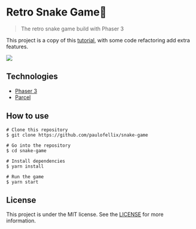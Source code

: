 # Retro Snake Game🐍

> The retro snake game build with Phaser 3 

This project is a copy of this [tutorial](https://phaser.io/phaser3/devlog/85), with some code refactoring add extra features.

![](https://i.ibb.co/30KmdJk/captured.gif)

## Technologies

* [Phaser 3](https://phaser.io/phaser3)
* [Parcel](https://parceljs.org/)

## How to use

```
# Clone this repository
$ git clone https://github.com/paulofellix/snake-game

# Go into the repository
$ cd snake-game

# Install dependencies
$ yarn install

# Run the game
$ yarn start
```

## License

This project is under the MIT license. See the [LICENSE](https://github.com/paulofellix/snake-game/blob/master/LICENSE) for more information.